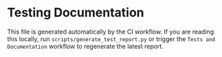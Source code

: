 # Testing Documentation

This file is generated automatically by the CI workflow. If you are reading this locally, run `scripts/generate_test_report.py` or trigger the `Tests and Documentation` workflow to regenerate the latest report.
